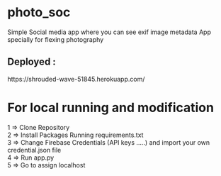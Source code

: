 # photo_soc
Simple Social media app where you can see exif image metadata App specially for flexing photography
<h2>Deployed :</h2>
https://shrouded-wave-51845.herokuapp.com/
 
<h1>For local running and modification</h1>

 1  => Clone Repository
 <br>
 2  => Install Packages Running requirements.txt 
 <br>
 3  => Change Firebase Credentials (API keys .....) and import your own credential.json file 
 <br>
 4  => Run app.py
 <br>
 5  => Go to assign localhost
